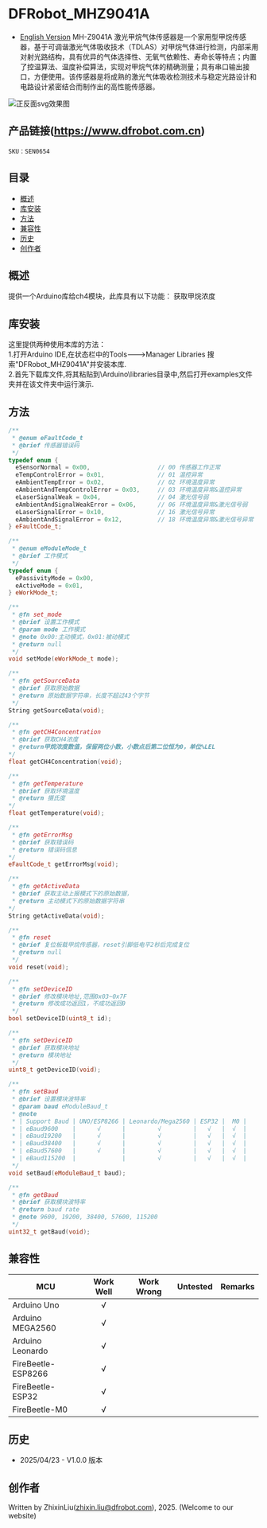 # DFRobot_MHZ9041A
- [English Version](./README.md)
MH-Z9041A 激光甲烷气体传感器是一个家用型甲烷传感器，基于可调谐激光气体吸收技术（TDLAS）对甲烷气体进行检测，内部采用对射光路结构，具有优异的气体选择性、无氧气依赖性、寿命长等特点；内置了控温算法、温度补偿算法，实现对甲烷气体的精确测量；具有串口输出接口，方便使用。该传感器是将成熟的激光气体吸收检测技术与稳定光路设计和电路设计紧密结合而制作出的高性能传感器。

![正反面svg效果图](/resources/images/xxx.jpg) 

## 产品链接(https://www.dfrobot.com.cn)

    SKU：SEN0654

## 目录

* [概述](#概述)
* [库安装](#库安装)
* [方法](#方法)
* [兼容性](#兼容性y)
* [历史](#历史)
* [创作者](#创作者)

## 概述

提供一个Arduino库给ch4模块，此库具有以下功能：
  获取甲烷浓度

## 库安装
这里提供两种使用本库的方法：<br>
1.打开Arduino IDE,在状态栏中的Tools--->Manager Libraries 搜索"DFRobot_MHZ9041A"并安装本库.<br>
2.首先下载库文件,将其粘贴到\Arduino\libraries目录中,然后打开examples文件夹并在该文件夹中运行演示.<br>

## 方法

```C++
/**
 * @enum eFaultCode_t
 * @brief 传感器错误码
 */
typedef enum {
  eSensorNormal = 0x00,                   // 00 传感器工作正常
  eTempControlError = 0x01,               // 01 温控异常
  eAmbientTempError = 0x02,               // 02 环境温度异常
  eAmbientAndTempControlError = 0x03,     // 03 环境温度异常&温控异常
  eLaserSignalWeak = 0x04,                // 04 激光信号弱
  eAmbientAndSignalWeakError = 0x06,      // 06 环境温度异常&激光信号弱
  eLaserSignalError = 0x10,               // 16 激光信号异常
  eAmbientAndSignalError = 0x12,          // 18 环境温度异常&激光信号异常
} eFaultCode_t;

/**
 * @enum eModuleMode_t
 * @brief 工作模式
 */
typedef enum {
  ePassivityMode = 0x00,
  eActiveMode = 0x01,
} eWorkMode_t;

/** 
 * @fn set_mode
 * @brief 设置工作模式
 * @param mode 工作模式
 * @note 0x00:主动模式，0x01:被动模式
 * @return null
 */
void setMode(eWorkMode_t mode); 

/** 
 * @fn getSourceData
 * @brief 获取原始数据
 * @return 原始数据字符串，长度不超过43个字节
 */
String getSourceData(void);

/**
 * @fn getCH4Concentration
 * @brief 获取CH4浓度
 * @return甲烷浓度数值，保留两位小数，小数点后第二位恒为0，单位%LEL
*/
float getCH4Concentration(void);

/**
 * @fn getTemperature
 * @brief 获取环境温度
 * @return 摄氏度
*/
float getTemperature(void);

/**
 * @fn getErrorMsg
 * @brief 获取错误码
 * @return 错误码信息
*/
eFaultCode_t getErrorMsg(void);

/**
 * @fn getActiveData
 * @brief 获取主动上报模式下的原始数据，
 * @return 主动模式下的原始数据字符串
*/
String getActiveData(void);

/**
 * @fn reset
 * @brief 复位板载甲烷传感器，reset引脚低电平2秒后完成复位
 * @return null
 */
void reset(void);

/**
 * @fn setDeviceID
 * @brief 修改模块地址,范围0x03~0x7F
 * @return 修改成功返回1，不成功返回0
 */
bool setDeviceID(uint8_t id);

/**
 * @fn setDeviceID
 * @brief 获取模块地址
 * @return 模块地址
 */
uint8_t getDeviceID(void);

/**
 * @fn setBaud
 * @brief 设置模块波特率
 * @param baud eModuleBaud_t
 * @note
 * | Support Baud | UNO/ESP8266 | Leonardo/Mega2560 | ESP32 |  M0 |
 * | eBaud9600    |      √      |         √         |   √   |  √  |
 * | eBaud19200   |      √      |         √         |   √   |  √  |
 * | eBaud38400   |      √      |         √         |   √   |  √  |
 * | eBaud57600   |      √      |         √         |   √   |  √  |
 * | eBaud115200  |             |         √         |   √   |  √  |
 */
void setBaud(eModuleBaud_t baud);

/**
 * @fn getBaud
 * @brief 获取模块波特率
 * @return baud rate
 * @note 9600, 19200, 38400, 57600, 115200
 */
uint32_t getBaud(void);
```

## 兼容性

MCU                | Work Well    |   Work Wrong    | Untested    | Remarks
------------------ | :----------: | :-------------: | :---------: | :----:
Arduino Uno        |      √       |                 |             |
Arduino MEGA2560   |      √       |                 |             |
Arduino Leonardo   |      √       |                 |             |
FireBeetle-ESP8266 |      √       |                 |             |
FireBeetle-ESP32   |      √       |                 |             |
FireBeetle-M0      |      √       |                 |             |


## 历史
- 2025/04/23 - V1.0.0 版本

## 创作者

Written by ZhixinLiu(zhixin.liu@dfrobot.com), 2025. (Welcome to our website)